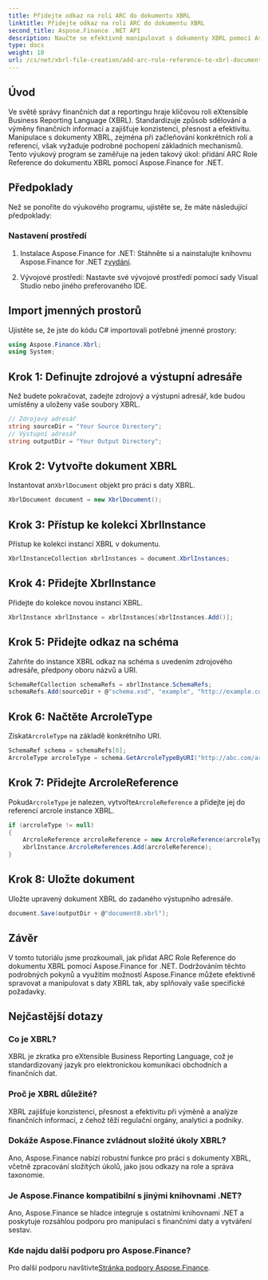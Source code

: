 ```yaml
---
title: Přidejte odkaz na roli ARC do dokumentu XBRL
linktitle: Přidejte odkaz na roli ARC do dokumentu XBRL
second_title: Aspose.Finance .NET API
description: Naučte se efektivně manipulovat s dokumenty XBRL pomocí Aspose.Finance for .NET. Přidejte reference rolí ARC bez námahy pomocí podrobného vedení.
type: docs
weight: 10
url: /cs/net/xbrl-file-creation/add-arc-role-reference-to-xbrl-document/
---
```

## Úvod
Ve světě správy finančních dat a reportingu hraje klíčovou roli eXtensible Business Reporting Language (XBRL). Standardizuje způsob sdělování a výměny finančních informací a zajišťuje konzistenci, přesnost a efektivitu. Manipulace s dokumenty XBRL, zejména při začleňování konkrétních rolí a referencí, však vyžaduje podrobné pochopení základních mechanismů. Tento výukový program se zaměřuje na jeden takový úkol: přidání ARC Role Reference do dokumentu XBRL pomocí Aspose.Finance for .NET.
## Předpoklady
Než se ponoříte do výukového programu, ujistěte se, že máte následující předpoklady:
### Nastavení prostředí
1.  Instalace Aspose.Finance for .NET: Stáhněte si a nainstalujte knihovnu Aspose.Finance for .NET z[vydání](https://releases.aspose.com/finance/net/).
   
2. Vývojové prostředí: Nastavte své vývojové prostředí pomocí sady Visual Studio nebo jiného preferovaného IDE.
## Import jmenných prostorů
Ujistěte se, že jste do kódu C# importovali potřebné jmenné prostory:
```csharp
using Aspose.Finance.Xbrl;
using System;
```
## Krok 1: Definujte zdrojové a výstupní adresáře
Než budete pokračovat, zadejte zdrojový a výstupní adresář, kde budou umístěny a uloženy vaše soubory XBRL.
```csharp
// Zdrojový adresář
string sourceDir = "Your Source Directory";
// Výstupní adresář
string outputDir = "Your Output Directory";
```
## Krok 2: Vytvořte dokument XBRL
 Instantovat an`XbrlDocument` objekt pro práci s daty XBRL.
```csharp
XbrlDocument document = new XbrlDocument();
```
## Krok 3: Přístup ke kolekci XbrlInstance
Přístup ke kolekci instancí XBRL v dokumentu.
```csharp
XbrlInstanceCollection xbrlInstances = document.XbrlInstances;
```
## Krok 4: Přidejte XbrlInstance
Přidejte do kolekce novou instanci XBRL.
```csharp
XbrlInstance xbrlInstance = xbrlInstances[xbrlInstances.Add()];
```
## Krok 5: Přidejte odkaz na schéma
Zahrňte do instance XBRL odkaz na schéma s uvedením zdrojového adresáře, předpony oboru názvů a URI.
```csharp
SchemaRefCollection schemaRefs = xbrlInstance.SchemaRefs;
schemaRefs.Add(sourceDir + @"schema.xsd", "example", "http://example.com/xbrl/taxonomy");
```
## Krok 6: Načtěte ArcroleType
 Získat`ArcroleType` na základě konkrétního URI.
```csharp
SchemaRef schema = schemaRefs[0];
ArcroleType arcroleType = schema.GetArcroleTypeByURI("http://abc.com/arcrole/footnote-test");
```
## Krok 7: Přidejte ArcroleReference
 Pokud`ArcroleType` je nalezen, vytvořte`ArcroleReference` a přidejte jej do referencí arcrole instance XBRL.
```csharp
if (arcroleType != null)
{
    ArcroleReference arcroleReference = new ArcroleReference(arcroleType);
    xbrlInstance.ArcroleReferences.Add(arcroleReference);
}
```
## Krok 8: Uložte dokument
Uložte upravený dokument XBRL do zadaného výstupního adresáře.
```csharp
document.Save(outputDir + @"document8.xbrl");
```
## Závěr
V tomto tutoriálu jsme prozkoumali, jak přidat ARC Role Reference do dokumentu XBRL pomocí Aspose.Finance for .NET. Dodržováním těchto podrobných pokynů a využitím možností Aspose.Finance můžete efektivně spravovat a manipulovat s daty XBRL tak, aby splňovaly vaše specifické požadavky.
## Nejčastější dotazy
### Co je XBRL?
XBRL je zkratka pro eXtensible Business Reporting Language, což je standardizovaný jazyk pro elektronickou komunikaci obchodních a finančních dat.
### Proč je XBRL důležité?
XBRL zajišťuje konzistenci, přesnost a efektivitu při výměně a analýze finančních informací, z čehož těží regulační orgány, analytici a podniky.
### Dokáže Aspose.Finance zvládnout složité úkoly XBRL?
Ano, Aspose.Finance nabízí robustní funkce pro práci s dokumenty XBRL, včetně zpracování složitých úkolů, jako jsou odkazy na role a správa taxonomie.
### Je Aspose.Finance kompatibilní s jinými knihovnami .NET?
Ano, Aspose.Finance se hladce integruje s ostatními knihovnami .NET a poskytuje rozsáhlou podporu pro manipulaci s finančními daty a vytváření sestav.
### Kde najdu další podporu pro Aspose.Finance?
 Pro další podporu navštivte[Stránka podpory Aspose.Finance](https://forum.aspose.com/c/finance/43).
